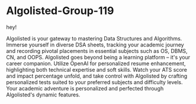 # Algolisted-Group-119
hey!

Algolisted is your gateway to mastering Data Structures and Algorithms. Immerse yourself in diverse DSA sheets, tracking your academic journey and recording pivotal placements in essential subjects such as OS, DBMS, CN, and OOPS. Algolisted goes beyond being a learning platform – it's your career companion. Utilize OpenAI for personalized resume enhancement, highlighting both technical expertise and soft skills. Watch your ATS score and impact percentage unfold, and take control with Algolisted by crafting personalized tests suited to your preferred subjects and difficulty levels. Your academic adventure is personalized and perfected through Algolisted's dynamic features.
